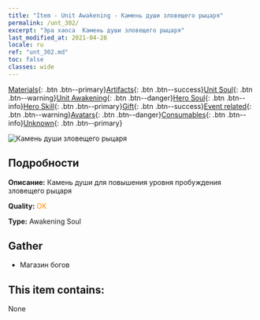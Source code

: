 ```yaml
---
title: "Item - Unit Awakening - Камень души зловещего рыцаря"
permalink: /unt_302/
excerpt: "Эра хаоса  Камень души зловещего рыцаря"
last_modified_at: 2021-04-28
locale: ru
ref: "unt_302.md"
toc: false
classes: wide
---
```

 [Materials](/ItemsRU/){: .btn .btn--primary}[Artifacts](/ItemsRU/Artifacts/){: .btn .btn--success}[Unit Soul](/ItemsRU/UnitSoul/){: .btn .btn--warning}[Unit Awakening](/ItemsRU/UnitAwakening/){: .btn .btn--danger}[Hero Soul](/ItemsRU/HeroSoul/){: .btn .btn--info}[Hero Skill](/ItemsRU/HeroSkill/){: .btn .btn--primary}[Gift](/ItemsRU/Gift/){: .btn .btn--success}[Event related](/ItemsRU/Events/){: .btn .btn--warning}[Avatars](/ItemsRU/Avatars/){: .btn .btn--danger}[Consumables](/ItemsRU/Consumables/){: .btn .btn--info}[Unknown](/ItemsRU/Unknown/){: .btn .btn--primary}

 ![Камень души зловещего рыцаря](/images/u/tia_siwangqishi.jpg)

## Подробности
 **Описание:** Камень души для повышения уровня пробуждения зловещего рыцаря

 **Quality:** <span style="color: #FF8C00">OK</span>

 **Type:** Awakening Soul

## Gather

*    Магазин богов 

## This item contains:

  None

